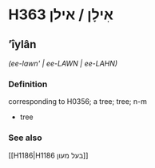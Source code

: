 # H363 אִילָן / אילן

## ʼîylân

_(ee-lawn' | ee-LAWN | ee-LAHN)_

### Definition

corresponding to H0356; a tree; tree; n-m

- tree

### See also

[[H1186|H1186 בעל מעון]]
